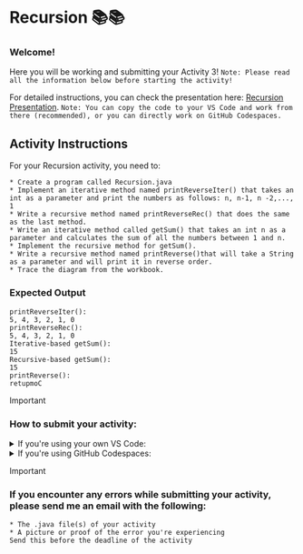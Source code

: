 # Recursion 📚📚

### Welcome!
Here you will be working and submitting your Activity 3!
`
Note: Please read all the information below before starting the activity!
`


For detailed instructions, you can check the presentation here: [Recursion Presentation](https://docs.google.com/presentation/d/1Yfk42CqjIMAhe3XYSyLdoz0rXOzAKOmKbhXLNTC08d0/edit#slide=id.p).
`
Note: You can copy the code to your VS Code and work from there (recommended), or you can directly work on GitHub Codespaces.
`

## Activity Instructions

For your Recursion activity, you need to:

```
* Create a program called Recursion.java
* Implement an iterative method named printReverseIter() that takes an int as a parameter and print the numbers as follows: n, n-1, n -2,..., 1
* Write a recursive method named printReverseRec() that does the same as the last method.
* Write an iterative method called getSum() that takes an int n as a parameter and calculates the sum of all the numbers between 1 and n.
* Implement the recursive method for getSum().
* Write a recursive method named printReverse()that will take a String as a parameter and will print it in reverse order.
* Trace the diagram from the workbook.
```

### Expected Output
```
printReverseIter(): 
5, 4, 3, 2, 1, 0 
printReverseRec():
5, 4, 3, 2, 1, 0
Iterative-based getSum():
15
Recursive-based getSum():
15
printReverse():
retupmoC
```


> [!IMPORTANT]
> ### How to submit your activity:

<details>
<summary> If you're using your own VS Code:</summary>

```text
1. In your GitHub assignment, open the file with the name of the program that you want to submit.
2. Click the pencil icon ("edit this file") in the right upper corner.
3. Paste the code from your VS Code into GitHub
4. Click "Commit changes" (Green button in right upper corner).
5. Accept/confirm any prompts, and that's it! You've submitted your activity.
```
</details>

<details>
<summary> If you're using GitHub Codespaces:</summary>

```text
1. Whenever you're ready to submit the activity, click on the "Source Control" tab (usually on the left of your screen).
2. Write your Student ID in the Message textbox (above the green "Commit" button). 
3. Click on commit (if prompted to stage changes, click "Yes").
4. Click on the button "Sync changes", accept everything and that's it!
If you didn't get any errors, you've submitted your activity successfully. Otherwise, send me a message with your error.
```
</details>

>[!IMPORTANT]
> ### If you encounter any errors while submitting your activity, please send me an email with the following:
```text
* The .java file(s) of your activity
* A picture or proof of the error you're experiencing
Send this before the deadline of the activity
```

